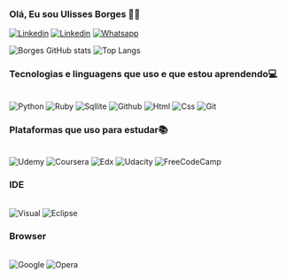 ### Olá, Eu sou Ulisses Borges 👋🏽
[![Linkedin](https://img.shields.io/badge/LinkedIn-0077B5?style=for-the-badge&logo=linkedin&logoColor=white)](https://www.linkedin.com/in/ulisses-borges-4a79b12a6/)
[![Linkedin](https://img.shields.io/badge/Instagram-E4405F?style=for-the-badge&logo=instagram&logoColor=white)](https://www.instagram.com/_.borgess_/)
[![Whatsapp](https://img.shields.io/badge/WhatsApp-25D366?style=for-the-badge&logo=whatsapp&logoColor=white)](https://wa.me/351969330246?text=Ol%C3%A1!%20Estou%20interessado%20em%20conversar%20sobre%20oportunidades%20de%20trabalho%20ou%20est%C3%A1gio.%20Podemos%20discutir%20mais%20detalhes?)


![Borges GitHub stats](https://github-readme-stats.vercel.app/api?username=fred-borges&show_icons=true&theme=dracula)
![Top Langs](https://github-readme-stats.vercel.app/api/top-langs/?username=fred-borges&hide=javascript,html)

### Tecnologias e linguagens que uso e que estou aprendendo💻

<div style="display: inline_block"><br/>
    <img alt="Python" src="https://img.shields.io/badge/Python-3776AB?style=for-the-badge&logo=python&logoColor=white"/>
    <img alt="Ruby" src="https://img.shields.io/badge/Ruby-CC342D?style=for-the-badge&logo=ruby&logoColor=white"/> 
    <img alt="Sqllite" src="https://img.shields.io/badge/SQLite-07405E?style=for-the-badge&logo=sqlite&logoColor=white"/>   
    <img alt="Github" src="https://img.shields.io/badge/GitHub-100000?style=for-the-badge&logo=github&logoColor=white"/>
    <img alt="Html" src="https://img.shields.io/badge/HTML5-E34F26?style=for-the-badge&logo=html5&logoColor=white"/>
    <img alt="Css" src="https://img.shields.io/badge/CSS3-1572B6?style=for-the-badge&logo=css3&logoColor=white"/>
    <img alt="Git" src="https://img.shields.io/badge/GIT-E44C30?style=for-the-badge&logo=git&logoColor=white"/>     
</div>

### Plataformas que uso para estudar📚
<div style="display: inline_block"><br/>
    <img alt="Udemy" src="https://img.shields.io/badge/Udemy-EC5252?style=for-the-badge&logo=Udemy&logoColor=white"/>
    <img alt="Coursera" src="https://img.shields.io/badge/Coursera-0056D2?style=for-the-badge&logo=Coursera&logoColor=white"/>   
    <img alt="Edx" src="https://img.shields.io/badge/Edx-193A3E?style=for-the-badge&logo=edx&logoColor=white"/>   
    <img alt="Udacity" src="https://img.shields.io/badge/Udacity-grey?style=for-the-badge&logo=udacity&logoColor=#5FCFEE"/>
    <img alt="FreeCodeCamp" src="https://img.shields.io/badge/freecodecamp-27273D?style=for-the-badge&logo=freecodecamp&logoColor=white"/>   
</div>

### IDE

<div style="display: inline_block"><br/>
    <img alt="Visual" src="https://img.shields.io/badge/Visual_Studio_Code-0078D4?style=for-the-badge&logo=visual%20studio%20code&logoColor=white"/> 
    <img alt="Eclipse" src="https://img.shields.io/badge/Eclipse-2C2255?style=for-the-badge&logo=eclipse&logoColor=white"/> 
</div>

### Browser

<div style="display: inline_block"><br/>
    <img alt="Google" src="https://img.shields.io/badge/Google_chrome-4285F4?style=for-the-badge&logo=Google-chrome&logoColor=white"/>
    <img alt="Opera" src="https://img.shields.io/badge/Opera-FF1B2D?style=for-the-badge&logo=Opera&logoColor=white"/>

</div>
